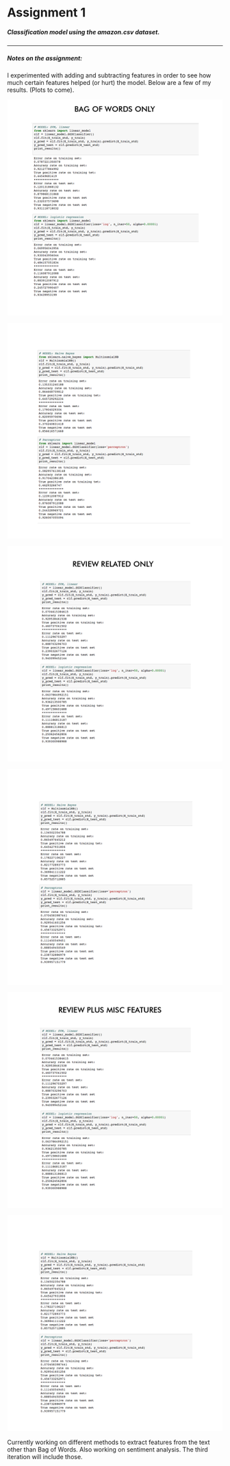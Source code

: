 # Assignment 1

##### Classification model using the amazon.csv dataset.
***
##### Notes on the assignment: 
I experimented with adding and subtracting features in order to see how much certain features helped (or hurt) the model. Below are a few of my results. (Plots to come).

![alt text](img/bagA.png)

![alt text](img/bagB.png)

![alt text](img/revA.png)

![alt text](img/revB.png)

![alt text](img/revPlusA.png)

![alt text](img/revPlusB.png)

Currently working on different methods to extract features from the text other than Bag of Words. Also working on sentiment analysis. The third iteration will include those.




